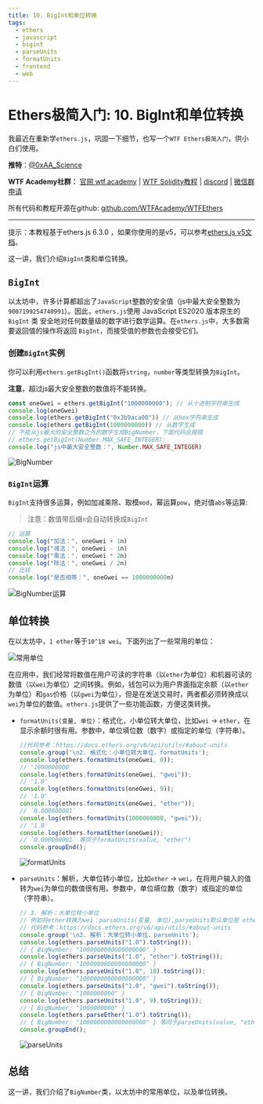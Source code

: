 ```yaml
---
title: 10. BigInt和单位转换
tags:
  - ethers
  - javascript
  - bigint
  - parseUnits
  - formatUnits
  - frontend
  - web
---
```


# Ethers极简入门: 10. BigInt和单位转换

我最近在重新学`ethers.js`，巩固一下细节，也写一个`WTF Ethers极简入门`，供小白们使用。

**推特**：[@0xAA_Science](https://twitter.com/0xAA_Science)

**WTF Academy社群：** [官网 wtf.academy](https://wtf.academy) | [WTF Solidity教程](https://github.com/AmazingAng/WTF-Solidity) | [discord](https://discord.gg/5akcruXrsk) | [微信群申请](https://docs.google.com/forms/d/e/1FAIpQLSe4KGT8Sh6sJ7hedQRuIYirOoZK_85miz3dw7vA1-YjodgJ-A/viewform?usp=sf_link)

所有代码和教程开源在github: [github.com/WTFAcademy/WTFEthers](https://github.com/WTFAcademy/WTF-Ethers)

-----

提示：本教程基于ethers.js 6.3.0 ，如果你使用的是v5，可以参考[ethers.js v5文档](https://docs.ethers.io/v5/)。

这一讲，我们介绍`BigInt`类和单位转换。

## `BigInt`

以太坊中，许多计算都超出了`JavaScript`整数的安全值（js中最大安全整数为`9007199254740991`）。因此，`ethers.js`使用 JavaScript ES2020 版本原生的 `BigInt` 类 安全地对任何数量级的数字进行数学运算。在`ethers.js`中，大多数需要返回值的操作将返回 `BigInt`，而接受值的参数也会接受它们。

### 创建`BigInt`实例

你可以利用`ethers.getBigInt()`函数将`string`，`number`等类型转换为`BigInt`。

**注意**，超过js最大安全整数的数值将不能转换。

```js
const oneGwei = ethers.getBigInt("1000000000"); // 从十进制字符串生成
console.log(oneGwei)
console.log(ethers.getBigInt("0x3b9aca00")) // 从hex字符串生成
console.log(ethers.getBigInt(1000000000)) // 从数字生成
// 不能从js最大的安全整数之外的数字生成BigNumber，下面代码会报错
// ethers.getBigInt(Number.MAX_SAFE_INTEGER);
console.log("js中最大安全整数：", Number.MAX_SAFE_INTEGER)
```

![BigNumber](img/10-1.png)

### `BigInt`运算

`BigInt`支持很多运算，例如加减乘除、取模`mod`，幂运算`pow`，绝对值`abs`等运算:
> 注意：数值带后缀`n`会自动转换成`BigInt`

```js
// 运算
console.log("加法：", oneGwei + 1n)
console.log("减法：", oneGwei - 1n)
console.log("乘法：", oneGwei * 2n)
console.log("除法：", oneGwei / 2n)
// 比较
console.log("是否相等：", oneGwei == 1000000000n)
```

![BigNumber运算](img/10-2.png)

## 单位转换

在以太坊中，`1 ether`等于`10^18 wei`。下面列出了一些常用的单位：

![常用单位](img/10-3.png)

在应用中，我们经常将数值在用户可读的字符串（以`ether`为单位）和机器可读的数值（以`wei`为单位）之间转换。例如，钱包可以为用户界面指定余额（以`ether`为单位）和`gas`价格（以`gwei`为单位），但是在发送交易时，两者都必须转换成以`wei`为单位的数值。`ethers.js`提供了一些功能函数，方便这类转换。

- `formatUnits(变量, 单位)`：格式化，小单位转大单位，比如`wei` -> `ether`，在显示余额时很有用。参数中，单位填位数（数字）或指定的单位（字符串）。

    ```js
    //代码参考：https://docs.ethers.org/v6/api/utils/#about-units
    console.group('\n2. 格式化：小单位转大单位，formatUnits');
    console.log(ethers.formatUnits(oneGwei, 0));
    // '1000000000'
    console.log(ethers.formatUnits(oneGwei, "gwei"));
    // '1.0'
    console.log(ethers.formatUnits(oneGwei, 9));
    // '1.0'
    console.log(ethers.formatUnits(oneGwei, "ether"));
    // `0.000000001`
    console.log(ethers.formatUnits(1000000000, "gwei"));
    // '1.0'
    console.log(ethers.formatEther(oneGwei));
    // `0.000000001` 等同于formatUnits(value, "ether")
    console.groupEnd();
    ```

    ![formatUnits](img/10-4.png)

- `parseUnits`：解析，大单位转小单位，比如`ether` -> `wei`，在将用户输入的值转为`wei`为单位的数值很有用。参数中，单位填位数（数字）或指定的单位（字符串）。

    ```js
    // 3. 解析：大单位转小单位
    // 例如将ether转换为wei：parseUnits(变量, 单位),parseUnits默认单位是 ether
    // 代码参考：https://docs.ethers.org/v6/api/utils/#about-units
    console.group('\n3. 解析：大单位转小单位，parseUnits');
    console.log(ethers.parseUnits("1.0").toString());
    // { BigNumber: "1000000000000000000" }
    console.log(ethers.parseUnits("1.0", "ether").toString());
    // { BigNumber: "1000000000000000000" }
    console.log(ethers.parseUnits("1.0", 18).toString());
    // { BigNumber: "1000000000000000000" }
    console.log(ethers.parseUnits("1.0", "gwei").toString());
    // { BigNumber: "1000000000" }
    console.log(ethers.parseUnits("1.0", 9).toString());
    // { BigNumber: "1000000000" }
    console.log(ethers.parseEther("1.0").toString());
    // { BigNumber: "1000000000000000000" } 等同于parseUnits(value, "ether")
    console.groupEnd();
    ```

    ![parseUnits](img/10-5.png)

## 总结

这一讲，我们介绍了`BigNumber`类，以太坊中的常用单位，以及单位转换。
